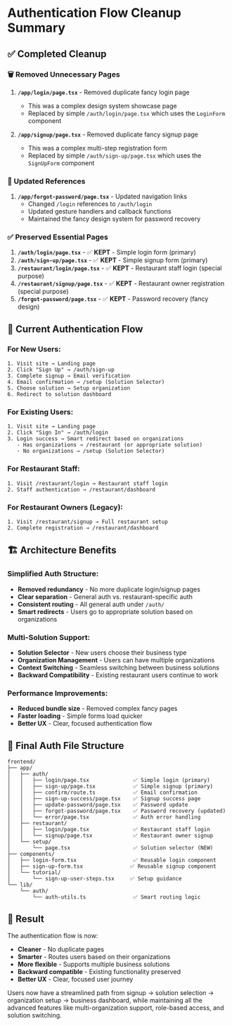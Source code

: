 # Authentication Flow Cleanup Summary

## ✅ **Completed Cleanup**

### **🗑️ Removed Unnecessary Pages**

1. **`/app/login/page.tsx`** - Removed duplicate fancy login page
   - This was a complex design system showcase page
   - Replaced by simple `/auth/login/page.tsx` which uses the `LoginForm` component

2. **`/app/signup/page.tsx`** - Removed duplicate fancy signup page
   - This was a complex multi-step registration form
   - Replaced by simple `/auth/sign-up/page.tsx` which uses the `SignUpForm` component

### **🔧 Updated References**

1. **`/app/forgot-password/page.tsx`** - Updated navigation links
   - Changed `/login` references to `/auth/login`
   - Updated gesture handlers and callback functions
   - Maintained the fancy design system for password recovery

### **✅ Preserved Essential Pages**

1. **`/auth/login/page.tsx`** - ✅ **KEPT** - Simple login form (primary)
2. **`/auth/sign-up/page.tsx`** - ✅ **KEPT** - Simple signup form (primary) 
3. **`/restaurant/login/page.tsx`** - ✅ **KEPT** - Restaurant staff login (special purpose)
4. **`/restaurant/signup/page.tsx`** - ✅ **KEPT** - Restaurant owner registration (special purpose)
5. **`/forgot-password/page.tsx`** - ✅ **KEPT** - Password recovery (fancy design)

## 🎯 **Current Authentication Flow**

### **For New Users:**
```
1. Visit site → Landing page
2. Click "Sign Up" → /auth/sign-up
3. Complete signup → Email verification
4. Email confirmation → /setup (Solution Selector)
5. Choose solution → Setup organization
6. Redirect to solution dashboard
```

### **For Existing Users:**
```
1. Visit site → Landing page  
2. Click "Sign In" → /auth/login
3. Login success → Smart redirect based on organizations
   - Has organizations → /restaurant (or appropriate solution)
   - No organizations → /setup (Solution Selector)
```

### **For Restaurant Staff:**
```
1. Visit /restaurant/login → Restaurant staff login
2. Staff authentication → /restaurant/dashboard
```

### **For Restaurant Owners (Legacy):**
```
1. Visit /restaurant/signup → Full restaurant setup
2. Complete registration → /restaurant/dashboard
```

## 🏗️ **Architecture Benefits**

### **Simplified Auth Structure:**
- **Removed redundancy** - No more duplicate login/signup pages
- **Clear separation** - General auth vs. restaurant-specific auth
- **Consistent routing** - All general auth under `/auth/`
- **Smart redirects** - Users go to appropriate solution based on organizations

### **Multi-Solution Support:**
- **Solution Selector** - New users choose their business type
- **Organization Management** - Users can have multiple organizations
- **Context Switching** - Seamless switching between business solutions
- **Backward Compatibility** - Existing restaurant users continue to work

### **Performance Improvements:**
- **Reduced bundle size** - Removed complex fancy pages
- **Faster loading** - Simple forms load quicker
- **Better UX** - Clear, focused authentication flow

## 📁 **Final Auth File Structure**

```
frontend/
├── app/
│   ├── auth/
│   │   ├── login/page.tsx              ✅ Simple login (primary)
│   │   ├── sign-up/page.tsx            ✅ Simple signup (primary)
│   │   ├── confirm/route.ts            ✅ Email confirmation
│   │   ├── sign-up-success/page.tsx    ✅ Signup success page
│   │   ├── update-password/page.tsx    ✅ Password update
│   │   ├── forgot-password/page.tsx    ✅ Password recovery (updated)
│   │   └── error/page.tsx              ✅ Auth error handling
│   ├── restaurant/
│   │   ├── login/page.tsx              ✅ Restaurant staff login
│   │   └── signup/page.tsx             ✅ Restaurant owner signup
│   └── setup/
│       └── page.tsx                    ✅ Solution selector (NEW)
├── components/
│   ├── login-form.tsx                  ✅ Reusable login component
│   ├── sign-up-form.tsx               ✅ Reusable signup component
│   └── tutorial/
│       └── sign-up-user-steps.tsx     ✅ Setup guidance
└── lib/
    └── auth/
        └── auth-utils.ts               ✅ Smart routing logic
```

## 🎉 **Result**

The authentication flow is now:
- **Cleaner** - No duplicate pages
- **Smarter** - Routes users based on their organizations
- **More flexible** - Supports multiple business solutions
- **Backward compatible** - Existing functionality preserved
- **Better UX** - Clear, focused user journey

Users now have a streamlined path from signup → solution selection → organization setup → business dashboard, while maintaining all the advanced features like multi-organization support, role-based access, and solution switching.